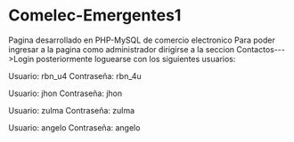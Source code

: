 # Comelec-Emergentes1
Pagina desarrollado en PHP-MySQL de comercio electronico
Para poder ingresar a la pagina como administrador dirigirse a la seccion
Contactos--->Login
posteriormente loguearse con los siguientes usuarios:

Usuario: rbn_u4
Contraseña: rbn_4u

Usuario: jhon
Contraseña: jhon

Usuario: zulma
Contraseña: zulma

Usuario: angelo
Contraseña: angelo

